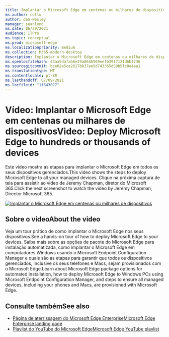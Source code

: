 ```yaml
---
title: Implantar o Microsoft Edge em centenas ou milhares de dispositivos
ms.author: collw
author: dan-wesley
manager: seanlynd
ms.date: 06/29/2021
audience: ITPro
ms.topic: conceptual
ms.prod: microsoft-edge
ms.localizationpriority: medium
ms.collection: M365-modern-desktop
description: Implantar o Microsoft Edge em centenas ou milhares de dispositivos
ms.openlocfilehash: 43aa5dafab6e29a064b969eefb3917121d6b4736
ms.sourcegitcommit: bce02a5ce2617bb37ee5d743365d50b5fc8e4aa1
ms.translationtype: MT
ms.contentlocale: pt-BR
ms.lasthandoff: 07/09/2021
ms.locfileid: "11643027"
---
```

# <a name="video-deploy-microsoft-edge-to-hundreds-or-thousands-of-devices"></a><span data-ttu-id="423f8-103">Vídeo: Implantar o Microsoft Edge em centenas ou milhares de dispositivos</span><span class="sxs-lookup"><span data-stu-id="423f8-103">Video: Deploy Microsoft Edge to hundreds or thousands of devices</span></span>

<span data-ttu-id="423f8-104">Este vídeo mostra as etapas para implantar o Microsoft Edge em todos os seus dispositivos gerenciados.</span><span class="sxs-lookup"><span data-stu-id="423f8-104">This video shows the steps to deploy Microsoft Edge to all your managed devices.</span></span> <span data-ttu-id="423f8-105">Clique na próxima captura de tela para assistir ao vídeo de Jeremy Chapman, diretor do Microsoft 365.</span><span class="sxs-lookup"><span data-stu-id="423f8-105">Click the next screenshot to watch the video by Jeremy Chapman, Director Microsoft 365.</span></span>

[![Implantar o Microsoft Edge em centenas ou milhares de dispositivos](media/microsoft-edge-video-deploy/0.png)](http://www.youtube.com/watch?v=o90UsN6g6NE "Deploy Microsoft Edge to hundreds or thousands of devices")

## <a name="about-the-video"></a><span data-ttu-id="423f8-107">Sobre o vídeo</span><span class="sxs-lookup"><span data-stu-id="423f8-107">About the video</span></span>

<span data-ttu-id="423f8-108">Veja um tour prático de como implantar o Microsoft Edge nos seus dispositivos.</span><span class="sxs-lookup"><span data-stu-id="423f8-108">See a hands-on tour of how to deploy Microsoft Edge to your devices.</span></span> <span data-ttu-id="423f8-109">Saiba mais sobre as opções de pacote do Microsoft Edge para instalação automatizada, como implantar o Microsoft Edge em computadores Windows usando o Microsoft Endpoint Configuration Manager e quais são as etapas para garantir que todos os dispositivos gerenciados, inclusive os seus telefones e Macs, sejam provisionados com o Microsoft Edge.</span><span class="sxs-lookup"><span data-stu-id="423f8-109">Learn about Microsoft Edge package options for automated installation, how to deploy Microsoft Edge to Windows PCs using Microsoft Endpoint Configuration Manager, and steps to ensure all managed devices, including your phones and Macs, are provisioned with Microsoft Edge.</span></span>

## <a name="see-also"></a><span data-ttu-id="423f8-110">Consulte também</span><span class="sxs-lookup"><span data-stu-id="423f8-110">See also</span></span>

- [<span data-ttu-id="423f8-111">Página de aterrissagem do Microsoft Edge Enterprise</span><span class="sxs-lookup"><span data-stu-id="423f8-111">Microsoft Edge Enterprise landing page</span></span>](https://aka.ms/EdgeEnterprise)
- [<span data-ttu-id="423f8-112">Playlist do YouTube do Microsoft Edge</span><span class="sxs-lookup"><span data-stu-id="423f8-112">Microsoft Edge YouTube playlist</span></span>](https://www.youtube.com/playlist?list=PLXtHYVsvn_b-uXh1tMeYpT-0iD8tD3tFy)
